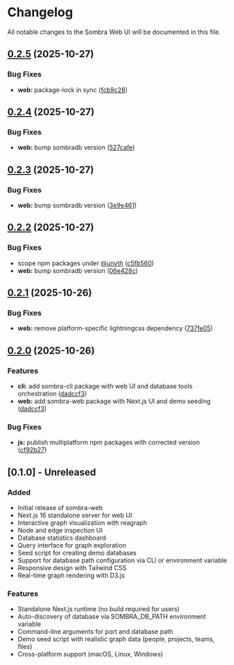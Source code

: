 # Changelog

All notable changes to the Sombra Web UI will be documented in this file.

## [0.2.5](https://github.com/maskdotdev/sombra/compare/web-v0.2.4...web-v0.2.5) (2025-10-27)


### Bug Fixes

* **web:** package-lock in sync ([fcb9c28](https://github.com/maskdotdev/sombra/commit/fcb9c28b01e6df2b158257dc201ff8ca942c85b1))

## [0.2.4](https://github.com/maskdotdev/sombra/compare/web-v0.2.3...web-v0.2.4) (2025-10-27)


### Bug Fixes

* **web:** bump sombradb version ([527cafe](https://github.com/maskdotdev/sombra/commit/527cafed36dee31f6408d117a6d9e561c2244168))

## [0.2.3](https://github.com/maskdotdev/sombra/compare/web-v0.2.2...web-v0.2.3) (2025-10-27)


### Bug Fixes

* **web:** bump sombradb version ([3e9e461](https://github.com/maskdotdev/sombra/commit/3e9e4615c39ff644595b0f29fcf272c713958e32))

## [0.2.2](https://github.com/maskdotdev/sombra/compare/web-v0.2.1...web-v0.2.2) (2025-10-27)


### Bug Fixes

* scope npm packages under [@unyth](https://github.com/unyth) ([c5fb560](https://github.com/maskdotdev/sombra/commit/c5fb560b3d72cc45e82a2e03c0469318b5b61775))
* **web:** bump sombradb version ([06e428c](https://github.com/maskdotdev/sombra/commit/06e428ccfced91619c009c4e1bfa329141769088))

## [0.2.1](https://github.com/maskdotdev/sombra/compare/web-v0.2.0...web-v0.2.1) (2025-10-26)


### Bug Fixes

* **web:** remove platform-specific lightningcss dependency ([737fe05](https://github.com/maskdotdev/sombra/commit/737fe057ecc8012ba0c65734f37f9350df9b7d1d))

## [0.2.0](https://github.com/maskdotdev/sombra/compare/web-v0.1.0...web-v0.2.0) (2025-10-26)


### Features

* **cli:** add sombra-cli package with web UI and database tools orchestration ([dadccf3](https://github.com/maskdotdev/sombra/commit/dadccf3850ad5cf05f734ef99825ac9940f0ab69))
* **web:** add sombra-web package with Next.js UI and demo seeding ([dadccf3](https://github.com/maskdotdev/sombra/commit/dadccf3850ad5cf05f734ef99825ac9940f0ab69))


### Bug Fixes

* **js:** publish multiplatform npm packages with corrected version ([cf92b27](https://github.com/maskdotdev/sombra/commit/cf92b27badd31c06b35189a292ce5fbd6ff96e26))

## [0.1.0] - Unreleased

### Added
- Initial release of sombra-web
- Next.js 16 standalone server for web UI
- Interactive graph visualization with reagraph
- Node and edge inspection UI
- Database statistics dashboard
- Query interface for graph exploration
- Seed script for creating demo databases
- Support for database path configuration via CLI or environment variable
- Responsive design with Tailwind CSS
- Real-time graph rendering with D3.js

### Features
- Standalone Next.js runtime (no build required for users)
- Auto-discovery of database via SOMBRA_DB_PATH environment variable
- Command-line arguments for port and database path
- Demo seed script with realistic graph data (people, projects, teams, files)
- Cross-platform support (macOS, Linux, Windows)
